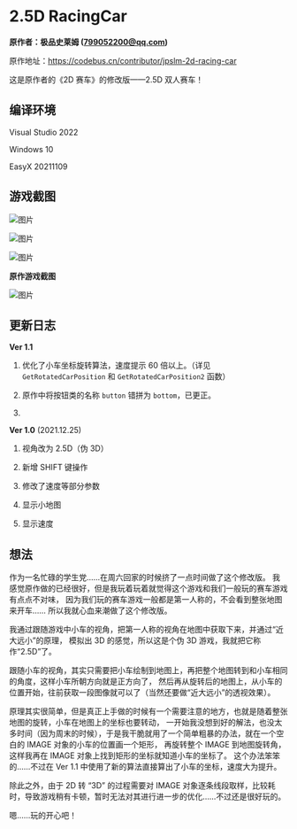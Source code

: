 # 2.5D RacingCar

**原作者：极品史莱姆 (799052200@qq.com)**

原作地址：https://codebus.cn/contributor/jpslm-2d-racing-car

这是原作者的《2D 赛车》的修改版——2.5D 双人赛车！

## 编译环境

Visual Studio 2022

Windows 10

EasyX 20211109

## 游戏截图

![图片](https://github.com/zouhuidong/2_5D_RacingCar/blob/main/screenshot/2.png)

![图片](https://github.com/zouhuidong/2_5D_RacingCar/blob/main/screenshot/3.png)

![图片](https://github.com/zouhuidong/2_5D_RacingCar/blob/main/screenshot/1.png)

**原作游戏截图**

![图片](https://github.com/zouhuidong/2_5D_RacingCar/blob/main/screenshot/4.png)

## 更新日志

**Ver 1.1**

1. 优化了小车坐标旋转算法，速度提示 60 倍以上。（详见 `GetRotatedCarPosition` 和 `GetRotatedCarPosition2` 函数）

2. 原作中将按钮类的名称 `button` 错拼为 `bottom`，已更正。

3.

**Ver 1.0** (2021.12.25)

1. 视角改为 2.5D（伪 3D）

2. 新增 SHIFT 键操作

3. 修改了速度等部分参数

4. 显示小地图

5. 显示速度

## 想法

作为一名忙碌的学生党……在周六回家的时候挤了一点时间做了这个修改版。
我感觉原作做的已经很好，但是我玩着玩着就觉得这个游戏和我们一般玩的赛车游戏有点点不对味，
因为我们玩的赛车游戏一般都是第一人称的，不会看到整张地图来开车……
所以我就心血来潮做了这个修改版。

我通过跟随游戏中小车的视角，把第一人称的视角在地图中获取下来，并通过“近大远小”的原理，
模拟出 3D 的感觉，所以这是个伪 3D 游戏，我就把它称作“2.5D”了。

跟随小车的视角，其实只需要把小车绘制到地图上，再把整个地图转到和小车相同的角度，这样小车所朝方向就是正方向了，
然后再从旋转后的地图上，从小车的位置开始，往前获取一段图像就可以了（当然还要做“近大远小”的透视效果）。

原理其实很简单，但是真正上手做的时候有一个需要注意的地方，也就是随着整张地图的旋转，小车在地图上的坐标也要转动，
一开始我没想到好的解法，也没太多时间（因为周末的时候），于是我干脆就用了一个简单粗暴的办法，就在一个空白的 IMAGE 对象的小车的位置画一个矩形，
再旋转整个 IMAGE 到地图旋转角，这样我再在 IMAGE 对象上找到矩形的坐标就知道小车的坐标了。
这个办法笨笨的……不过在 Ver 1.1 中使用了新的算法直接算出了小车的坐标，速度大为提升。

除此之外，由于 2D 转 “3D” 的过程需要对 IMAGE 对象逐条线段取样，比较耗时，导致游戏稍有卡顿，暂时无法对其进行进一步的优化……不过还是很好玩的。

嗯……玩的开心吧！
